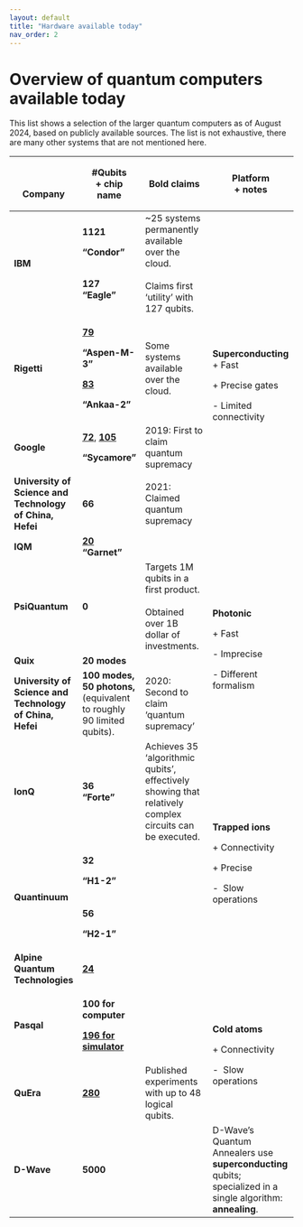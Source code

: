 ```yaml
---
layout: default
title: "Hardware available today"
nav_order: 2
---
```

 
 
# Overview of quantum computers available today

This list shows a selection of the larger quantum computers as of August
2024, based on publicly available sources. The list is not exhaustive,
there are many other systems that are not mentioned here.

<table>
<colgroup>
<col style="width: 21%" />
<col style="width: 18%" />
<col style="width: 28%" />
<col style="width: 31%" />
</colgroup>
<thead>
<tr class="header">
<th><p> </p>
<p><strong>Company</strong></p></th>
<th><strong>#Qubits<br />
+ chip name</strong></th>
<th><strong>Bold claims</strong></th>
<th><strong>Platform<br />
+ notes</strong></th>
</tr>
</thead>
<tbody>
<tr class="odd">
<td><strong>IBM</strong></td>
<td><p><strong>1121 </strong></p>
<p><strong>“Condor”</strong></p>
<p><strong><br />
127<br />
“Eagle”</strong></p></td>
<td>~25 systems permanently available over the cloud.<br />
<br />
Claims first ‘utility’ with 127 qubits. </td>
<td rowspan="5"><p><strong>Superconducting</strong><br />
+ Fast</p>
<p>+ Precise gates</p>
<p>- Limited connectivity</p></td>
</tr>
<tr class="even">
<td><strong>Rigetti</strong></td>
<td><p><a
href="https://qcs.rigetti.com/qpus"><strong>79</strong></a></p>
<p><strong>“Aspen-M-3”</strong></p>
<p><a
href="https://aws.amazon.com/blogs/quantum-computing/amazon-braket-launches-the-rigetti-ankaa-2-superconducting-device-2"><strong>83</strong></a></p>
<p><strong>“Ankaa-2”</strong></p></td>
<td>Some systems available over the cloud. </td>
</tr>
<tr class="odd">
<td><strong>Google</strong></td>
<td><p><a
href="https://arxiv.org/abs/2207.06431"><strong>72</strong></a>, <a
href="https://arxiv.org/abs/2408.13687"><strong>105</strong></a></p>
<p><strong>“Sycamore”</strong></p></td>
<td>2019: First to claim quantum supremacy</td>
</tr>
<tr class="even">
<td><strong>University of Science and Technology of China,
Hefei</strong></td>
<td><strong>66</strong></td>
<td>2021: Claimed quantum supremacy</td>
</tr>
<tr class="odd">
<td><strong>IQM</strong></td>
<td><strong><a
href="https://www.meetiqm.com/newsroom/press-releases/iqm-garnet-through-amazon-web-services">20</a><br />
“Garnet”</strong></td>
<td> </td>
</tr>
<tr class="even">
<td><strong>PsiQuantum</strong></td>
<td><strong>0</strong></td>
<td>Targets 1M qubits in a first product.<br />
<br />
Obtained over 1B dollar of investments. </td>
<td rowspan="3"><p><strong>Photonic</strong></p>
<p>+ Fast</p>
<p>- Imprecise</p>
<p>- Different formalism</p></td>
</tr>
<tr class="odd">
<td><strong>Quix</strong></td>
<td><strong>20 modes</strong></td>
<td> </td>
</tr>
<tr class="even">
<td><strong>University of Science and Technology of China,
Hefei</strong></td>
<td><strong>100 modes,<br />
50 photons,<br />
</strong>(equivalent to roughly 90 limited
qubits).<strong> </strong></td>
<td>2020: Second to claim ‘quantum supremacy’</td>
</tr>
<tr class="odd">
<td><strong>IonQ</strong></td>
<td><strong>36<br />
“Forte” </strong></td>
<td>Achieves 35 ‘algorithmic qubits’, effectively showing that
relatively complex circuits can be executed. </td>
<td rowspan="4"><p><strong>Trapped ions</strong></p>
<p>+ Connectivity</p>
<p>+ Precise</p>
<p>-  Slow operations</p></td>
</tr>
<tr class="even">
<td rowspan="2"><strong>Quantinuum </strong></td>
<td><p><strong>32</strong></p>
<p><strong>“H1-2”</strong></p></td>
<td rowspan="2"> </td>
</tr>
<tr class="odd">
<td><p><strong>56</strong></p>
<p><strong>“H2-1”</strong></p></td>
</tr>
<tr class="even">
<td><strong>Alpine Quantum Technologies</strong></td>
<td><a
href="https://www.aqt.eu/24-qubit-entanglement/"><strong>24</strong></a></td>
<td> </td>
</tr>
<tr class="odd">
<td><strong>Pasqal</strong></td>
<td><p><strong>100 for computer<br />
</strong></p>
<p><a
href="https://www.nature.com/articles/s41586-021-03585-1"><strong>196
for simulator</strong></a></p></td>
<td> </td>
<td rowspan="2"><p><strong>Cold atoms</strong></p>
<p>+ Connectivity</p>
<p>-  Slow operations</p></td>
</tr>
<tr class="even">
<td><strong>QuEra</strong></td>
<td><a
href="https://arxiv.org/abs/2312.03982"><strong>280</strong></a></td>
<td>Published experiments with up to 48 logical qubits. </td>
</tr>
<tr class="odd">
<td><strong>D-Wave</strong></td>
<td><strong>5000</strong></td>
<td> </td>
<td>D-Wave’s Quantum Annealers use <strong>superconducting</strong>
qubits; specialized in a single algorithm:
<strong>annealing</strong>.</td>
</tr>
</tbody>
</table>


